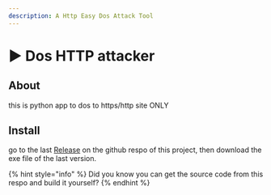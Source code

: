 ```yaml
---
description: A Http Easy Dos Attack Tool
---
```


# ▶ Dos HTTP attacker

## About

this is python app to dos to https/http site ONLY

## Install

go to the last [Release](https://github.com/Ghalbeyou/Http-Dos-Attack-Tool/releases) on the github respo of this project, then download the exe file of the last version.

{% hint style="info" %}
Did you know you can get the source code from this respo and build it yourself?
{% endhint %}
